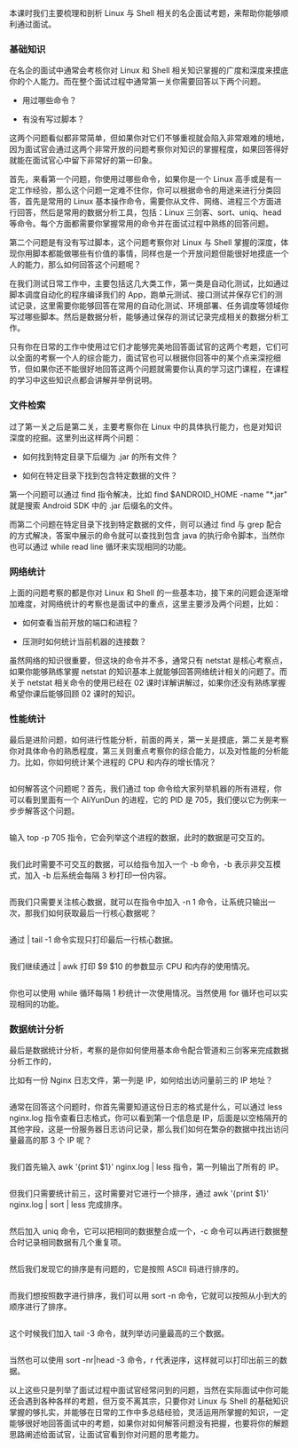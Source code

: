 本课时我们主要梳理和剖析 Linux 与 Shell 相关的名企面试考题，来帮助你能够顺利通过面试。

### 基础知识

在名企的面试中通常会考核你对 Linux 和 Shell 相关知识掌握的广度和深度来摸底你的个人能力。而在整个面试过程中通常第一关你需要回答以下两个问题。

* 用过哪些命令？

* 有没有写过脚本？

这两个问题看似都非常简单，但如果你对它们不够重视就会陷入非常艰难的境地，因为面试官会通过这两个非常开放的问题考察你对知识的掌握程度，如果回答得好就能在面试官心中留下非常好的第一印象。

首先，来看第一个问题，你使用过哪些命令，如果你是一个 Linux 高手或是有一定工作经验，那么这个问题一定难不住你，你可以根据命令的用途来进行分类回答，首先是常用的 Linux 基本操作命令，需要你从文件、网络、进程三个方面进行回答，然后是常用的数据分析工具，包括：Linux 三剑客、sort、uniq、head 等命令。每个方面都需要你掌握常用的命令并在面试过程中熟练的回答问题。

第二个问题是有没有写过脚本，这个问题考察你对 Linux 与 Shell 掌握的深度，体现你用脚本都能做哪些有价值的事情，同样也是一个开放问题但能很好地摸底一个人的能力，那么如何回答这个问题呢？

在我们测试日常工作中，主要包括这几大类工作，第一类是自动化测试，比如通过脚本调度自动化的程序编译我们的 App，跑单元测试、接口测试并保存它们的测试记录，这里需要你能够回答在常用的自动化测试、环境部署、任务调度等领域你写过哪些脚本。然后是数据分析，能够通过保存的测试记录完成相关的数据分析工作。

只有你在日常的工作中使用过它们才能够完美地回答面试官的这两个考题，它们可以全面的考察一个人的综合能力，面试官也可以根据你回答中的某个点来深挖细节，但如果你还不能很好地回答这两个问题就需要你认真的学习这门课程，在课程的学习中这些知识点都会讲解并举例说明。

### 文件检索

过了第一关之后是第二关，主要考察你在 Linux 中的具体执行能力，也是对知识深度的挖掘。这里列出这样两个问题：

* 如何找到特定目录下后缀为 .jar 的所有文件？

* 如何在特定目录下找到包含特定数据的文件？

第一个问题可以通过 find 指令解决，比如 find $ANDROID_HOME -name "\*.jar" 就是搜索 Android SDK 中的 .jar 后缀名的文件。

而第二个问题在特定目录下找到特定数据的文件，则可以通过 find 与 grep 配合的方式解决，答案中展示的命令就可以查找到包含 java 的执行命令脚本，当然你也可以通过 while read line 循环来实现相同的功能。

### 网络统计

上面的问题考察的都是你对 Linux 和 Shell 的一些基本功，接下来的问题会逐渐增加难度，对网络统计的考察也是面试中的重点，这里主要涉及两个问题，比如：

* 如何查看当前开放的端口和进程？

* 压测时如何统计当前机器的连接数？   

虽然网络的知识很重要，但这块的命令并不多，通常只有 netstat 是核心考察点，如果你能够熟练掌握 netstat 的知识基本上就能够回答网络统计相关的问题了。而关于 netstat 相关命令的使用已经在 02 课时详解讲解过，如果你还没有熟练掌握希望你课后能够回顾 02 课时的知识。

### 性能统计

最后是进阶问题，如何进行性能分析，前面的两关，第一关是摸底，第二关是考察你对具体命令的熟悉程度，第三关则重点考察你的综合能力，以及对性能的分析能力。比如，你如何统计某个进程的 CPU 和内存的增长情况？

<Image alt="" src="https://s0.lgstatic.com/i/image3/M01/54/AD/Cgq2xl3oo2qAT5Q9AAP9QW1unW4571.png"/>

如何解答这个问题呢？首先，我们通过 top 命令给大家列举机器的所有进程，你可以看到里面有一个 AliYunDun 的进程，它的 PID 是 705，我们便以它为例来一步步解答这个问题。

<Image alt="" src="https://s0.lgstatic.com/i/image3/M01/54/AD/CgpOIF3oo3OAamVXAAGmDLd3sfQ915.png"/>

输入 top -p 705 指令，它会列举这个进程的数据，此时的数据是可交互的。

<Image alt="" src="https://s0.lgstatic.com/i/image3/M01/54/AD/Cgq2xl3oo3uAK4O1AAHoIk6W5bA925.png"/>

我们此时需要不可交互的数据，可以给指令加入一个 -b 命令，-b 表示非交互模式，加入 -b 后系统会每隔 3 秒打印一份内容。

<Image alt="" src="https://s0.lgstatic.com/i/image3/M01/54/AD/Cgq2xl3oo4WATWv7AAPT15q6zb0718.png"/>

而我们只需要关注核心数据，就可以在指令中加入 -n 1 命令，让系统只输出一次，那我们如何获取最后一行核心数据呢？

<Image alt="" src="https://s0.lgstatic.com/i/image3/M01/54/AE/Cgq2xl3oo46AbVlXAAP41ALHjEk157.png"/>

通过 \| tail -1 命令实现只打印最后一行核心数据。

<Image alt="" src="https://s0.lgstatic.com/i/image3/M01/54/AD/CgpOIF3oo5aAMQfFAAPcJ8rwxrk401.png"/>

我们继续通过 \| awk 打印 $9 $10 的参数显示 CPU 和内存的使用情况。

<Image alt="" src="https://s0.lgstatic.com/i/image3/M01/54/AD/CgpOIF3oo56ALxWwAAHZ_GW0g9E684.png"/>

你也可以使用 while 循环每隔 1 秒统计一次使用情况。当然使用 for 循环也可以实现相同的功能。

### 数据统计分析

最后是数据统计分析，考察的是你如何使用基本命令配合管道和三剑客来完成数据分析工作的，

比如有一份 Nginx 日志文件，第一列是 IP，如何给出访问量前三的 IP 地址？

<Image alt="" src="https://s0.lgstatic.com/i/image3/M01/54/AD/CgpOIF3oo6eADjVvAATco8oWqcQ886.png"/>

通常在回答这个问题时，你首先需要知道这份日志的格式是什么，可以通过 less nginx.log 指令查看日志格式，你可以看到第一个信息是 IP，后面是以空格隔开的其他字段，这是一份服务器日志访问记录，那么我们如何在繁杂的数据中找出访问量最高的那 3 个 IP 呢？

<Image alt="" src="https://s0.lgstatic.com/i/image3/M01/54/AD/CgpOIF3oo7GAP4yxAAGIJe043rs272.png"/>

我们首先输入 awk '{print $1}' nginx.log \| less 指令，第一列输出了所有的 IP。

<Image alt="" src="https://s0.lgstatic.com/i/image3/M01/54/AD/CgpOIF3oo7qAN0rBAAGafa7tPPg079.png"/>

但我们只需要统计前三，这时需要对它进行一个排序，通过 awk '{print $1}' nginx.log \| sort \| less 完成排序。

<Image alt="" src="https://s0.lgstatic.com/i/image3/M01/54/AD/CgpOIF3oo8aAAz8bAAG1lMxKy2s763.png"/>

然后加入 uniq 命令，它可以把相同的数据整合成一个，-c 命令可以再进行数据整合时记录相同数据有几个重复项。

<Image alt="" src="https://s0.lgstatic.com/i/image3/M01/54/AE/CgpOIF3oo9CAT9AfAAHPAHniQQQ244.png"/>

然后我们发现它的排序是有问题的，它是按照 ASCII 码进行排序的。

<Image alt="" src="https://s0.lgstatic.com/i/image3/M01/54/AE/CgpOIF3oo9qAICpMAAHs7iA9Wig257.png"/>

而我们想按照数字进行排序，我们可以用 sort -n 命令，它就可以按照从小到大的顺序进行了排序。

<Image alt="" src="https://s0.lgstatic.com/i/image3/M01/54/AE/Cgq2xl3oo-OAXpmiAAM7_6RNUxc216.png"/>

这个时候我们加入 tail -3 命令，就列举访问量最高的三个数据。

<Image alt="" src="https://s0.lgstatic.com/i/image3/M01/54/AE/CgpOIF3oo-yAXKDeAAMOJudQ9kQ423.png"/>

当然也可以使用 sort -nr\|head -3 命令，r 代表逆序，这样就可以打印出前三的数据。   

以上这些只是列举了面试过程中面试官经常问到的问题，当然在实际面试中你可能还会遇到各种各样的考题，但万变不离其宗，只要你对 Linux 与 Shell 的基础知识掌握的够扎实，并能够在日常的工作中多总结经验，灵活运用所掌握的知识，一定能够很好地回答面试中的考题，如果你对如何解答问题没有把握，也要将你的解题思路阐述给面试官，让面试官看到你对问题的思考能力。  
